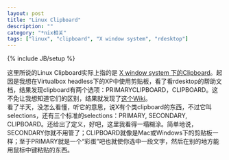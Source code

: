 ```yaml
---
layout: post
title: "Linux Clipboard"
description: ""
category: "*nix相关"
tags: ["linux", "clipboard", "X window system", "rdesktop"]
---
```

{% include JB/setup %}

这里所说的Linux Clipboard实际上指的是 [X window system 下的Clipboard](http://www.freedesktop.org/wiki/Specifications/ClipboardsWiki)。起因是我想在Virtualbox headless下的XP中使用剪贴板，看了看rdesktop的帮助文档，结果发现clipboard有两个选项：PRIMARYCLIPBOARD，CLIPBOARD。这不免让我想知道它们的区别，结果就发现了[这个Wiki](http://www.freedesktop.org/wiki/Specifications/ClipboardsWiki)。    
看了半天，没怎么看懂，听它的意思，说X有个类clipboard的东西，不过它叫selections，还有三个标准的selections：PRIMARY, SECONDARY, CLIPBOARD。还给出了定义，好吧，这里我看得一塌糊涂。简单地说，SECONDARY你就不用管了；CLIPBOARD就像是Mac或Windows下的剪贴板一样；至于PRIMARY就是一个“彩蛋”吧也就使你选中一段文字，然后在别的地方能用鼠标中键粘贴的东西。
